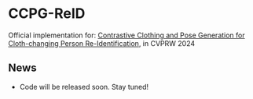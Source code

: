 # CCPG-ReID
Official implementation for: [Contrastive Clothing and Pose Generation for Cloth-changing Person Re-Identification](https://openaccess.thecvf.com/content/CVPR2024W/GCV/html/Nguyen_Contrastive_Clothing_and_Pose_Generation_for_Cloth-Changing_Person_Re-Identification_CVPRW_2024_paper.html), in CVPRW 2024

## News
- Code will be released soon. Stay tuned!

